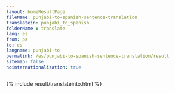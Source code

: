 ```yaml
---
layout: homeResultPage
fileName: punjabi-to-spanish-sentence-translation
translatein: punjabi_to_spanish
folderName : translate
lang: es
from: pa
to: es
langname: punjabi-to
permalink: /es/punjabi-to-spanish-sentence-translation/result
sitemap: false
nointernationalization: true
---
```

{% include result/translateinto.html %}

<script src="/js/result/translation.js" data-foldername="{{page.folderName}}" data-lang="{{page.lang}}"></script>

